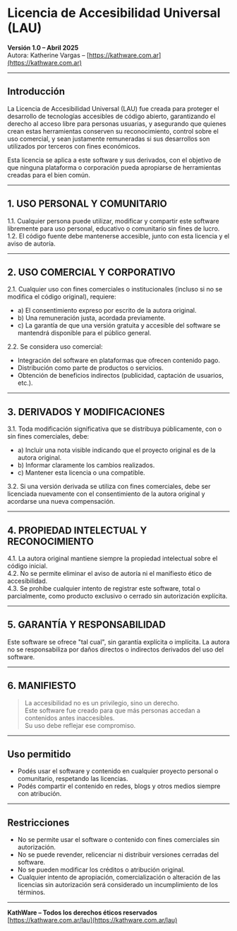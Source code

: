 # Licencia de Accesibilidad Universal (LAU)  
**Versión 1.0 – Abril 2025**  
Autora: Katherine Vargas – [https://kathware.com.ar](https://kathware.com.ar)

---

## Introducción

La Licencia de Accesibilidad Universal (LAU) fue creada para proteger el desarrollo de tecnologías accesibles de código abierto, garantizando el derecho al acceso libre para personas usuarias, y asegurando que quienes crean estas herramientas conserven su reconocimiento, control sobre el uso comercial, y sean justamente remuneradas si sus desarrollos son utilizados por terceros con fines económicos.

Esta licencia se aplica a este software y sus derivados, con el objetivo de que ninguna plataforma o corporación pueda apropiarse de herramientas creadas para el bien común.

---

## 1. USO PERSONAL Y COMUNITARIO

1.1. Cualquier persona puede utilizar, modificar y compartir este software libremente para uso personal, educativo o comunitario sin fines de lucro.  
1.2. El código fuente debe mantenerse accesible, junto con esta licencia y el aviso de autoría.

---

## 2. USO COMERCIAL Y CORPORATIVO

2.1. Cualquier uso con fines comerciales o institucionales (incluso si no se modifica el código original), requiere:

- a) El consentimiento expreso por escrito de la autora original.  
- b) Una remuneración justa, acordada previamente.  
- c) La garantía de que una versión gratuita y accesible del software se mantendrá disponible para el público general.

2.2. Se considera uso comercial:

- Integración del software en plataformas que ofrecen contenido pago.  
- Distribución como parte de productos o servicios.  
- Obtención de beneficios indirectos (publicidad, captación de usuarios, etc.).

---

## 3. DERIVADOS Y MODIFICACIONES

3.1. Toda modificación significativa que se distribuya públicamente, con o sin fines comerciales, debe:

- a) Incluir una nota visible indicando que el proyecto original es de la autora original.  
- b) Informar claramente los cambios realizados.  
- c) Mantener esta licencia o una compatible.

3.2. Si una versión derivada se utiliza con fines comerciales, debe ser licenciada nuevamente con el consentimiento de la autora original y acordarse una nueva compensación.

---

## 4. PROPIEDAD INTELECTUAL Y RECONOCIMIENTO

4.1. La autora original mantiene siempre la propiedad intelectual sobre el código inicial.  
4.2. No se permite eliminar el aviso de autoría ni el manifiesto ético de accesibilidad.  
4.3. Se prohíbe cualquier intento de registrar este software, total o parcialmente, como producto exclusivo o cerrado sin autorización explícita.

---

## 5. GARANTÍA Y RESPONSABILIDAD

Este software se ofrece "tal cual", sin garantía explícita o implícita. La autora no se responsabiliza por daños directos o indirectos derivados del uso del software.

---

## 6. MANIFIESTO

> La accesibilidad no es un privilegio, sino un derecho.  
> Este software fue creado para que más personas accedan a contenidos antes inaccesibles.  
> Su uso debe reflejar ese compromiso.

---

## Uso permitido

- Podés usar el software y contenido en cualquier proyecto personal o comunitario, respetando las licencias.  
- Podés compartir el contenido en redes, blogs y otros medios siempre con atribución.

---

## Restricciones

- No se permite usar el software o contenido con fines comerciales sin autorización.  
- No se puede revender, relicenciar ni distribuir versiones cerradas del software.  
- No se pueden modificar los créditos o atribución original.  
- Cualquier intento de apropiación, comercialización o alteración de las licencias sin autorización será considerado un incumplimiento de los términos.

---

**KathWare – Todos los derechos éticos reservados**  
[https://kathware.com.ar/lau](https://kathware.com.ar/lau)
